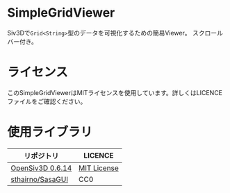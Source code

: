 # SimpleGridViewer
Siv3Dで```Grid<String>```型のデータを可視化するための簡易Viewer。
スクロールバー付き。

# ライセンス
このSimpleGridViewerはMITライセンスを使用しています。詳しくはLICENCEファイルをご確認ください。

# 使用ライブラリ

| リポジトリ | LICENCE |
| ---- | ---- |
| [OpenSiv3D 0.6.14](https://github.com/Siv3D/OpenSiv3D) | [MIT License](https://github.com/Siv3D/OpenSiv3D?tab=MIT-1-ov-file)
[sthairno/SasaGUI](https://github.com/sthairno/SasaGUI) | CC0 |